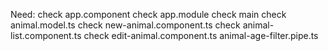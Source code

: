 Need:
 check app.component
 check app.module
 check main
 check animal.model.ts
 check new-animal.component.ts
 check animal-list.component.ts
 check edit-animal.component.ts
animal-age-filter.pipe.ts
